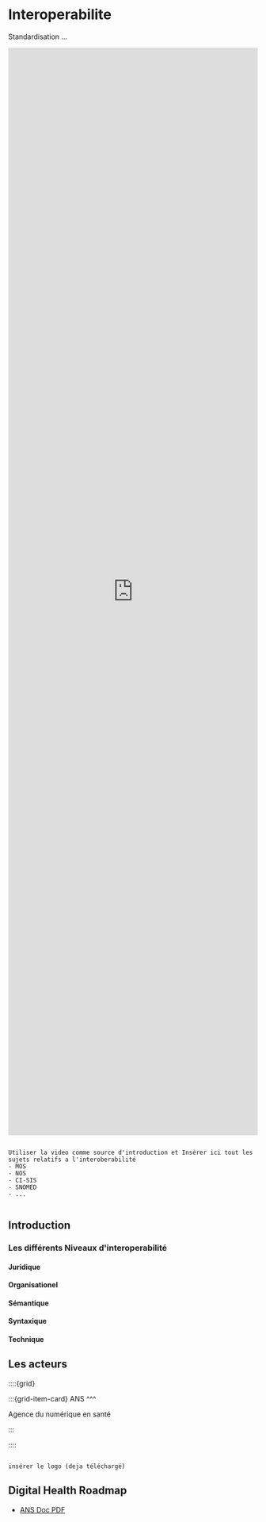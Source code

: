 # Interoperabilite

<p class="emphase">Standardisation ...</p>


<div class="embedresize">
<iframe width="100%" height="56.25%" src="https://www.youtube.com/embed/iknfdmHD6_Y?si=ZE7acVTeAbZsmJhN" title="YouTube video player" frameborder="0" allow="accelerometer; autoplay; clipboard-write; encrypted-media; gyroscope; picture-in-picture; web-share" allowfullscreen></iframe>
</div>


```{note}

Utiliser la video comme source d'introduction et Insérer ici tout les sujets relatifs a l'interoberabilité
- MOS
- NOS
- CI-SIS
- SNOMED
- ...


```

## Introduction

### Les différents Niveaux d'interoperabilité

#### Juridique

#### Organisationel

#### Sémantique

#### Syntaxique

#### Technique




## Les acteurs

::::{grid}

:::{grid-item-card}
ANS
^^^

Agence du numérique en santé



:::


::::


```{note}

insérer le logo (deja téléchargé)

```

## Digital Health Roadmap

- [ANS Doc PDF](https://ue.esante.gouv.fr/sites/default/files/2023-09/Feuille-route-230907_ENG_PAP.pdf)

